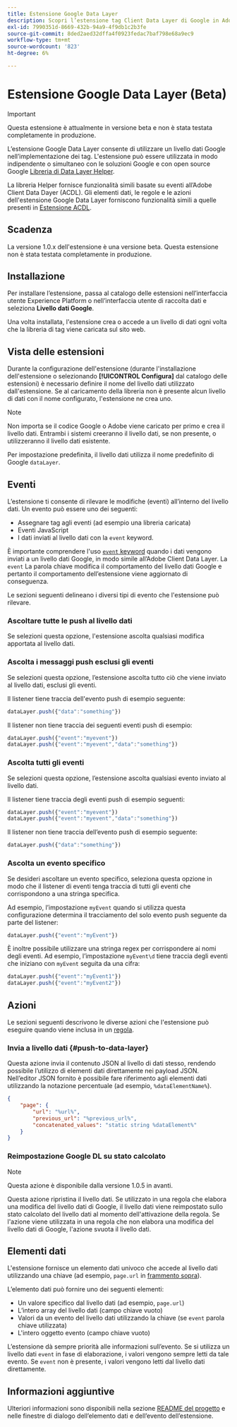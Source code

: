 ```yaml
---
title: Estensione Google Data Layer
description: Scopri l’estensione tag Client Data Layer di Google in Adobe Experience Platform.
exl-id: 7990351d-8669-432b-94a9-4f9db1c2b3fe
source-git-commit: 8ded2aed32dffa4f0923fedac7baf798e68a9ec9
workflow-type: tm+mt
source-wordcount: '823'
ht-degree: 6%

---
```


# Estensione Google Data Layer (Beta)

>[!IMPORTANT]
>
>Questa estensione è attualmente in versione beta e non è stata testata completamente in produzione.

L’estensione Google Data Layer consente di utilizzare un livello dati Google nell’implementazione dei tag. L&#39;estensione può essere utilizzata in modo indipendente o simultaneo con le soluzioni Google e con open source Google [Libreria di Data Layer Helper](https://github.com/google/data-layer-helper).

La libreria Helper fornisce funzionalità simili basate su eventi all’Adobe Client Data Dayer (ACDL). Gli elementi dati, le regole e le azioni dell&#39;estensione Google Data Layer forniscono funzionalità simili a quelle presenti in [Estensione ACDL](../client-data-layer/overview.md).

## Scadenza

La versione 1.0.x dell&#39;estensione è una versione beta. Questa estensione non è stata testata completamente in produzione.

## Installazione

Per installare l’estensione, passa al catalogo delle estensioni nell’interfaccia utente Experience Platform o nell’interfaccia utente di raccolta dati e seleziona **Livello dati Google**.

Una volta installata, l&#39;estensione crea o accede a un livello di dati ogni volta che la libreria di tag viene caricata sul sito web.

## Vista delle estensioni

Durante la configurazione dell&#39;estensione (durante l&#39;installazione dell&#39;estensione o selezionando **[!UICONTROL Configura]** dal catalogo delle estensioni) è necessario definire il nome del livello dati utilizzato dall&#39;estensione. Se al caricamento della libreria non è presente alcun livello di dati con il nome configurato, l&#39;estensione ne crea uno.

>[!NOTE]
>
>Non importa se il codice Google o Adobe viene caricato per primo e crea il livello dati. Entrambi i sistemi creeranno il livello dati, se non presente, o utilizzeranno il livello dati esistente.

Per impostazione predefinita, il livello dati utilizza il nome predefinito di Google `dataLayer`.

## Eventi

L’estensione ti consente di rilevare le modifiche (eventi) all’interno del livello dati. Un evento può essere uno dei seguenti:

* Assegnare tag agli eventi (ad esempio una libreria caricata)
* Eventi JavaScript
* I dati inviati al livello dati con la `event` keyword.

È importante comprendere l&#39;uso [`event` keyword](https://developers.google.com/tag-platform/devguides/datalayer#use_a_data_layer_with_event_handlers) quando i dati vengono inviati a un livello dati Google, in modo simile all’Adobe Client Data Layer. La `event` La parola chiave modifica il comportamento del livello dati Google e pertanto il comportamento dell’estensione viene aggiornato di conseguenza.

Le sezioni seguenti delineano i diversi tipi di evento che l&#39;estensione può rilevare.

### Ascoltare tutte le push al livello dati

Se selezioni questa opzione, l&#39;estensione ascolta qualsiasi modifica apportata al livello dati.

### Ascolta i messaggi push esclusi gli eventi

Se selezioni questa opzione, l’estensione ascolta tutto ciò che viene inviato al livello dati, esclusi gli eventi.

Il listener tiene traccia dell&#39;evento push di esempio seguente:

```js
dataLayer.push({"data":"something"})
```

Il listener non tiene traccia dei seguenti eventi push di esempio:

```js
dataLayer.push({"event":"myevent"})
dataLayer.push({"event":"myevent","data":"something"})
```

### Ascolta tutti gli eventi

Se selezioni questa opzione, l’estensione ascolta qualsiasi evento inviato al livello dati.

Il listener tiene traccia degli eventi push di esempio seguenti:

```js
dataLayer.push({"event":"myevent"})
dataLayer.push({"event":"myevent","data":"something"})
```

Il listener non tiene traccia dell’evento push di esempio seguente:

```js
dataLayer.push({"data":"something"})
```

### Ascolta un evento specifico

Se desideri ascoltare un evento specifico, seleziona questa opzione in modo che il listener di eventi tenga traccia di tutti gli eventi che corrispondono a una stringa specifica.

Ad esempio, l’impostazione `myEvent` quando si utilizza questa configurazione determina il tracciamento del solo evento push seguente da parte del listener:

```js
dataLayer.push({"event":"myEvent"})
```

È inoltre possibile utilizzare una stringa regex per corrispondere ai nomi degli eventi. Ad esempio, l’impostazione `myEvent\d` tiene traccia degli eventi che iniziano con `myEvent` seguita da una cifra:

```js
dataLayer.push({"event":"myEvent1"})
dataLayer.push({"event":"myEvent2"})
```

## Azioni

Le sezioni seguenti descrivono le diverse azioni che l&#39;estensione può eseguire quando viene inclusa in un [regola](../../../ui/managing-resources/rules.md).

### Invia a livello dati {#push-to-data-layer}

Questa azione invia il contenuto JSON al livello di dati stesso, rendendo possibile l’utilizzo di elementi dati direttamente nei payload JSON. Nell’editor JSON fornito è possibile fare riferimento agli elementi dati utilizzando la notazione percentuale (ad esempio, `%dataElementName%`).

```json
{
    "page": {
        "url": "%url%",
        "previous_url": "%previous_url%",
        "concatenated_values": "static string %dataElement%"
    }
}
```

### Reimpostazione Google DL su stato calcolato

>[!NOTE]
>
>Questa azione è disponibile dalla versione 1.0.5 in avanti.

Questa azione ripristina il livello dati. Se utilizzato in una regola che elabora una modifica del livello dati di Google, il livello dati viene reimpostato sullo stato calcolato del livello dati al momento dell&#39;attivazione della regola. Se l&#39;azione viene utilizzata in una regola che non elabora una modifica del livello dati di Google, l&#39;azione svuota il livello dati.

## Elementi dati

L&#39;estensione fornisce un elemento dati univoco che accede al livello dati utilizzando una chiave (ad esempio, `page.url` in [frammento sopra](#push-to-data-layer)).

L’elemento dati può fornire uno dei seguenti elementi:

* Un valore specifico dal livello dati (ad esempio, `page.url`)
* L’intero array del livello dati (campo chiave vuoto)
* Valori da un evento del livello dati utilizzando la chiave (se `event` parola chiave utilizzata)
* L&#39;intero oggetto evento (campo chiave vuoto)

L’estensione dà sempre priorità alle informazioni sull’evento. Se si utilizza un livello dati `event` in fase di elaborazione, i valori vengono sempre letti da tale evento. Se `event` non è presente, i valori vengono letti dal livello dati direttamente.

## Informazioni aggiuntive

Ulteriori informazioni sono disponibili nella sezione [README del progetto](https://github.com/adobe/reactor-extension-googledatalayer/blob/main/README.md) e nelle finestre di dialogo dell’elemento dati e dell’evento dell’estensione.

